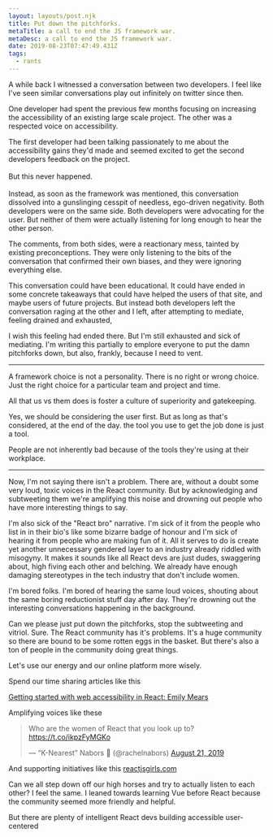 ```yaml
---
layout: layouts/post.njk
title: Put down the pitchforks.
metaTitle: a call to end the JS framework war.
metaDesc: a call to end the JS framework war.
date: 2019-08-23T07:47:49.431Z
tags:
  - rants
---
```

A while back I witnessed a conversation between two developers. I feel like I've seen similar conversations play out infinitely on twitter since then. 

One developer had spent the previous few months focusing on increasing the accessibility of an existing large scale project. The other was a respected voice on accessibility.

The first developer had been talking passionately to me about the accessibility gains they'd made and seemed excited to get the second developers feedback on the project. \
\
But this never happened. \
\
Instead, as soon as the framework was mentioned, this conversation dissolved into a gunslinging cesspit of needless, ego-driven negativity. Both developers were on the same side. Both developers were advocating for the user. But neither of them were actually listening for long enough to hear the other person.

The comments, from both sides, were a reactionary mess, tainted by existing preconceptions. They were only listening to the bits of the conversation that confirmed their own biases, and they were ignoring everything else. 

This conversation could have been educational. It could have ended in some concrete takeaways that could have helped the users of that site, and maybe users of future projects. But instead both developers left the conversation raging at the other and I left, after attempting to mediate, feeling drained and exhausted,

I wish this feeling had ended there. But I'm still exhausted and sick of mediating. I'm writing this partially to emplore everyone to put the damn pitchforks down, but also, frankly, because I need to vent.

---

A framework choice is not a personality. There is no right or wrong choice. Just the right choice for a particular team and project and time. 

All that us vs them does is foster a culture of superiority and gatekeeping.

Yes, we should be considering the user first. But as long as that's considered, at the end of the day. the tool you use to get the job done is just a tool. 

People are not inherently bad because of the tools they're using at their workplace.

---

Now, I'm not saying there isn't a problem. There are, without a doubt some very loud, toxic voices in the React community. But by acknowledging and subtweeting them we're amplifying this noise and drowning out people who have more interesting things to say.

I'm also sick of the "React bro" narrative. I'm sick of it from the people who list in in their bio's like some bizarre badge of honour and I'm sick of hearing it from people who are making fun of it. All it serves to do is create yet another unnecessary gendered layer to an industry already riddled with misogyny. It makes it sounds like all React devs are just dudes, swaggering about, high fiving each other and belching. We already have enough damaging stereotypes in the tech industry that don't include women.

I'm bored folks. I'm bored of hearing the same loud voices, shouting about the same boring reductionist stuff day after day. They're drowning out the interesting conversations happening in the background.

Can we please just put down the pitchforks, stop the subtweeting and vitriol. Sure. The React community has it's problems. It's a huge community so there are bound to be some rotten eggs in the basket. 
But there's also a ton of people in the community doing great things. 

Let's use our energy and our online platform more wisely. 

Spend our time sharing articles like this

[Getting started with web accessibility in React: Emily Mears](https://medium.com/@emilymears/getting-started-with-web-accessibility-in-react-9e591fdb0d52)

Amplifying voices like these

<blockquote class="twitter-tweet"><p lang="en" dir="ltr">Who are the women of React that you look up to? <a href="https://t.co/ikpzFyMGKo">https://t.co/ikpzFyMGKo</a></p>&mdash; “K-Nearest” Nabors 💙 (@rachelnabors) <a href="https://twitter.com/rachelnabors/status/1164087457064849408?ref_src=twsrc%5Etfw">August 21, 2019</a></blockquote> <script async src="https://platform.twitter.com/widgets.js" charset="utf-8"></script>

And supporting initiatives like this
[reactjsgirls.com](ttps://reactjsgirls.com)

Can we all step down off our high horses and try to actually listen to each other?
I feel the same. I leaned towards learning Vue before React because the community seemed more friendly and helpful.







But there are plenty of intelligent React devs building accessible user-centered
